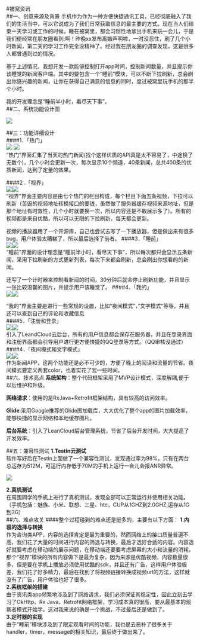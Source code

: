 #被窝资讯    
##一、创意来源及背景
手机作为作为一种方便快捷通讯工具，已经彻底融入了我们的生活当中，可以它说成为了我们日常获取信息的最主要的方式。现在当人们结束一天学习或工作的时候，睡在被窝里，都会习惯性地拿出手机来玩一会儿，于是我们便经常在朋友圈看到:啊！昨晚xx发布离婚声明啦，一时没忍住，刷了几个小时新闻，第二天的学习工作完全没精神了。经过我在朋友圈的调查发现，这是很多人都曾遇到过的情况。  

基于上述情况，我想开发一款能够控制打开app时间，控制新闻数量，并且提示你该睡觉的新闻客户端。其中的要包含一个“睡前”模块，可以不断下拉刷新，总会刷出你感兴趣的新闻，让你在获得自己满意的信息的同时，度过被窝里玩手机的那半个小时。  

我的开发理念是“睡前半小时，看尽天下事”。  
##二、系统功能设计图  


![](http://opil9ev82.bkt.clouddn.com/%E5%9B%BE%E7%89%87-0.png)
  
##三：功能详细设计  
####1．「热门」  
![](http://opil9ev82.bkt.clouddn.com/%E5%9B%BE%E7%89%87-1.png)
![](http://opil9ev82.bkt.clouddn.com/%E5%9B%BE%E7%89%87-2.png)    
“热门”界面汇集了当天的热门新闻(找个这样优质的API真是太不容易了，中途换了无数个)，几个小时会更新一次，每次显示10个频道，40条新闻，总共400条的优质新闻，达到了定量的效果。  

####2 .「视界」  
![](http://opil9ev82.bkt.clouddn.com/%E5%9B%BE%E7%89%87-3.png)![](http://opil9ev82.bkt.clouddn.com/%E5%9B%BE%E7%89%87-4.png)   
“视界”界面主要内容是由七个热门的栏目构成，每个栏目下面五条视频，下拉可以刷新（苦逼的视频地址转换接口的要钱，虽然做了服务器缓存视频来源地址，但是那个地址有时效性，几个小时就要换一次，所以内容还是不敢展示多了）。所有的视频都是来自优酷，所以可以无限的下拉刷新，每天都会更新。  

视频的播放器用了一个开源库，自己也尝试去写了一下播放器，但是做出来有很多bug，用户体验太糟糕了，所以最后选择了前者。
####3．「睡前」  
![](http://opil9ev82.bkt.clouddn.com/%E5%9B%BE%E7%89%87-5.png)![](http://opil9ev82.bkt.clouddn.com/%E5%9B%BE%E7%89%87-6.png)   
“睡前”界面的设计理念是“睡前半小时，看尽天下事”，所以每次都只会显示五条新闻，采用下拉刷新的方式更新列表，每次下来都会刷新，总会刷出你想看的的新闻。  

还写了一个计时器来控制看新闻的时间，30分钟后就会停止刷新功能，并且显示一张比较温馨的图片，并提示用户该睡觉了。
####4．「我的」  
![](http://opil9ev82.bkt.clouddn.com/%E5%9B%BE%E7%89%87-7.png)![](http://opil9ev82.bkt.clouddn.com/%E5%9B%BE%E7%89%87-8.png)   

“我的”界面主要是进行一些常规的设置，比如“夜间模式”，”文字模式”等等，并且还可以查到自己的评论和收藏信息  
####5．「注册和登录」  
![](http://opil9ev82.bkt.clouddn.com/%E5%9B%BE%E7%89%87-9.png)![](http://opil9ev82.bkt.clouddn.com/%E5%9B%BE%E7%89%87-10.png)  
 引入了LeandCloud云后台，所有的用户信息都会保存在服务器，并且在登录界面和注册界面都会引导用户进行更方便快捷的QQ登录等方式。（QQ审核没通过）  
####4．「夜间模式和文字模式」  
![](http://opil9ev82.bkt.clouddn.com/%E5%9B%BE%E7%89%87-11.png)![](http://opil9ev82.bkt.clouddn.com/%E5%9B%BE%E7%89%87-12.png)  
  作为新闻APP，这两个功能还是必不可少的，方便了晚上的阅读和流量的节省。夜间模式要定义两套color，也着实花了我一些时间。  
##六、技术亮点
**系统架构**：整个代码框架采用了MVP设计模式，深度解耦,便于以后维护和升级。  

**网络请求**：使用的是RxJava+Retrofit框架结构，具有较高的访问效率。  

**Glide**:采用Google推荐的Glide图加载库，大大优化了整个app的图片加载效率，能够快捷的显示网络和本地缓存图片。  

**后台系统**：引入了LeanCloud后台管理系统，节省了后台开发时间，大大提高了开发效率。
  
##五：兼容性测试
**1.Testin云测试**  
软件写好后在Testin上面做了一个兼容性测试，发现通过率为98%，只有在两台总运存为512M，可运行内存低于70M的手机上运行一会儿会报ANR异常。  

![](http://opil9ev82.bkt.clouddn.com/%E4%BA%91%E6%B5%8B%E8%AF%95.png)    

**2.真机测试**  
在周围同学的手机上进行了真机测试，发现全部可以正常运行并使用相关功能。（手机包括：魅族、小米、联想、三星、htc，CUP从1GHZ到2.0GHZ,运存从1G到3G）  
##六、难点攻关
####整个过程碰到的难点还是挺多的，主要有以下方面：
**1.内容的选择与转换**  
作为咨询类APP，内容的选择肯定是最为重要的，然而网络上的接口质量普遍不高，我们花了大量的时间进行内容的筛选与转换，最后才选好合适的内容。内容选好就要考虑在移动端的展示问题，在移动端还要要考虑屏幕的大小和流量的消耗，那个“视界”模块的所有内容做下是最为复杂，因为来源是优酷视频，内容数量很多，但是要在手机上播放必须使用优酷的sdk，并且还有广告，这样用户体验极差，我们花了好多精力，最后在找到了将视频链接转换成视频url的方法，这样就没有了广告，用户体验也好了很多。  
**2.系统框架的搭建**  
 由于资讯类app频繁地涉及到了网络请求，我们必须保证其稳定性，因此立刻去学习了OkHttp、Rx	Java、Retrofit网络框架，学习成本真的很高，要从最基本的观察者模式开始学。这对我来说的确是一个挑战，不过最后还是做到了。  
**3.定时器的实现**  
由于“睡前”模块涉及到了限定观看时间的功能，我也是去恶补了很多关于handler，timer，message的相关知识，最后终于做出来了。

